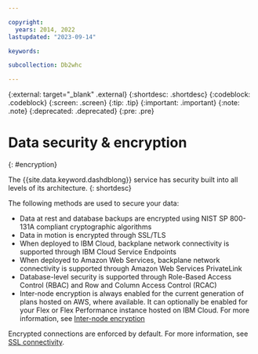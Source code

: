 ```yaml
---

copyright:
  years: 2014, 2022
lastupdated: "2023-09-14"

keywords: 

subcollection: Db2whc

---
```


<!-- Attribute definitions --> 
{:external: target="_blank" .external}
{:shortdesc: .shortdesc}
{:codeblock: .codeblock}
{:screen: .screen}
{:tip: .tip}
{:important: .important}
{:note: .note}
{:deprecated: .deprecated}
{:pre: .pre}

# Data security & encryption
{: #encryption}

The {{site.data.keyword.dashdblong}} service has security built into all levels of its architecture.
{: shortdesc}

The following methods are used to secure your data:
- Data at rest and database backups are encrypted using NIST SP 800-131A compliant cryptographic algorithms
- Data in motion is encrypted through SSL/TLS
- When deployed to IBM Cloud, backplane network connectivity is supported through IBM Cloud Service Endpoints
- When deployed to Amazon Web Services, backplane network connectivity is supported through Amazon Web Services PrivateLink
- Database-level security is supported through Role-Based Access Control (RBAC) and Row and Column Access Control (RCAC)
- Inter-node encryption is always enabled for the current generation of plans hosted on AWS, where available. It can optionally be enabled for your Flex or Flex Performance instance hosted on IBM Cloud. For more information, see [Inter-node encryption](/docs/Db2whc?topic=Db2whc-Inter-node)

Encrypted connections are enforced by default. For more information, see [SSL connectivity](/docs/Db2whc?topic=Db2whc-ssl_support).





